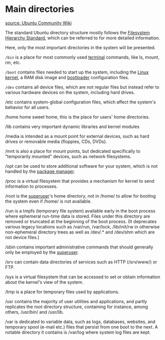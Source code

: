 # Main directories

[source: Ubuntu Community Wiki](https://help.ubuntu.com/community/LinuxFilesystemTreeOverview)

The standard Ubuntu directory structure mostly follows the [Filesystem Hierarchy Standard](http://www.pathname.com/fhs), which can be referred to for more detailed information.

Here, only the most important directories in the system will be presented.

`/bin` is a place for most commonly used [terminal](https://help.ubuntu.com/community/UsingTheTerminal) commands, like ls, mount, rm, etc.

`/boot` contains files needed to start up the system, including the [Linux kernel](https://help.ubuntu.com/community/Kernel), a RAM disk image and [bootloader](https://help.ubuntu.com/community/GrubHowTo) configuration files.

`/dev` contains all device files, which are not regular files but instead refer to various hardware devices on the system, including hard drives.

/etc contains system-global configuration files, which affect the system's behavior for all users.

/home home sweet home, this is the place for users' home directories.

/lib contains very important dynamic libraries and kernel modules

/media is intended as a mount point for external devices, such as hard drives or removable media (floppies, CDs, DVDs).

/mnt is also a place for mount points, but dedicated specifically to "temporarily mounted" devices, such as network filesystems.

/opt can be used to store additional software for your system, which is not handled by the [package manager](https://help.ubuntu.com/community/InstallingSoftware).

/proc is a virtual filesystem that provides a mechanism for kernel to send information to processes.

/root is the [superuser](https://help.ubuntu.com/community/RootSudo)'s home directory, not in /home/ to allow for booting the system even if /home/ is not available.

/run is a tmpfs (temporary file system) available early in the boot process where ephemeral run-time data is stored. Files under this directory are removed or truncated at the beginning of the boot process.
(It deprecates various legacy locations such as /var/run, /var/lock, /lib/init/rw in otherwise non-ephemeral directory trees as well as /dev/.* and /dev/shm  which are not device files.)

/sbin contains important administrative commands that should generally only be employed by the [superuser](https://help.ubuntu.com/community/RootSudo).

/srv can contain data directories of services such as HTTP (/srv/www/) or FTP.

/sys is a virtual filesystem that can be accessed to set or obtain information about the kernel's view of the system.

/tmp is a place for temporary files used by applications.

/usr contains the majority of user utilities and applications, and partly replicates the root directory structure, containing for instance, among others, /usr/bin/ and /usr/lib.

/var is dedicated to variable data, such as logs, databases, websites, and temporary spool (e-mail etc.) files that persist from one boot to the next. A notable directory it contains is /var/log where system log files are kept.